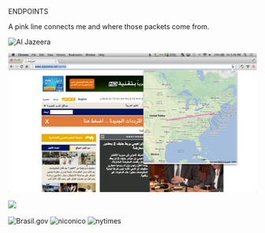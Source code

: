 ENDPOINTS

A pink line connects me and where those packets come from.

![Al Jazeera]( https://raw.github.com/mackhowell/Appropriating-Interaction-Technologies/master/images/hot-to-find-a-website-aljazeera.png)

![Al Jazeera](images/hot-to-find-a-website-aljazeera.png?raw=true)



![](http://imsky.github.io/holder/images/holder_sky.png)

![Brasil.gov](https://raw.github.com/mackhowell/Appropriating-Interaction-Technologies/master/hot-to-find-a-website-brazil.png)
![niconico](https://raw.github.com/mackhowell/Appropriating-Interaction-Technologies/master/hot-to-find-a-website-niconico.png)
![nytimes](https://dl.dropboxusercontent.com/u/25227498/hot-to-find-a-website-nytimes.png)
